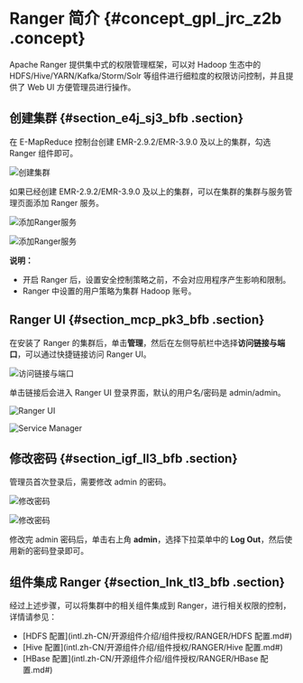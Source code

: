 # Ranger 简介 {#concept_gpl_jrc_z2b .concept}

Apache Ranger 提供集中式的权限管理框架，可以对 Hadoop 生态中的 HDFS/Hive/YARN/Kafka/Storm/Solr 等组件进行细粒度的权限访问控制，并且提供了 Web UI 方便管理员进行操作。

## 创建集群 {#section_e4j_sj3_bfb .section}

在 E-MapReduce 控制台创建 EMR-2.9.2/EMR-3.9.0 及以上的集群，勾选 Ranger 组件即可。

![创建集群](http://static-aliyun-doc.oss-cn-hangzhou.aliyuncs.com/assets/img/17948/155963165111486_zh-CN.png)

如果已经创建 EMR-2.9.2/EMR-3.9.0 及以上的集群，可以在集群的集群与服务管理页面添加 Ranger 服务。

![添加Ranger服务](http://static-aliyun-doc.oss-cn-hangzhou.aliyuncs.com/assets/img/17948/155963165211487_zh-CN.png)

![添加Ranger服务](http://static-aliyun-doc.oss-cn-hangzhou.aliyuncs.com/assets/img/17948/155963165211488_zh-CN.png)

**说明：** 

-   开启 Ranger 后，设置安全控制策略之前，不会对应用程序产生影响和限制。
-   Ranger 中设置的用户策略为集群 Hadoop 账号。

## Ranger UI {#section_mcp_pk3_bfb .section}

在安装了 Ranger 的集群后，单击**管理**，然后在左侧导航栏中选择**访问链接与端口**，可以通过快捷链接访问 Ranger UI。

![访问链接与端口](http://static-aliyun-doc.oss-cn-hangzhou.aliyuncs.com/assets/img/17948/155963165211489_zh-CN.png)

单击链接后会进入 Ranger UI 登录界面，默认的用户名/密码是 admin/admin。

![Ranger UI](http://static-aliyun-doc.oss-cn-hangzhou.aliyuncs.com/assets/img/17948/155963165211490_zh-CN.png)

![Service Manager](http://static-aliyun-doc.oss-cn-hangzhou.aliyuncs.com/assets/img/17948/155963165211491_zh-CN.png)

## 修改密码 {#section_igf_ll3_bfb .section}

管理员首次登录后，需要修改 admin 的密码。

![修改密码](http://static-aliyun-doc.oss-cn-hangzhou.aliyuncs.com/assets/img/17948/155963165211492_zh-CN.png)

![修改密码](http://static-aliyun-doc.oss-cn-hangzhou.aliyuncs.com/assets/img/17948/155963165211493_zh-CN.png)

修改完 admin 密码后，单击右上角 **admin**，选择下拉菜单中的 **Log Out**，然后使用新的密码登录即可。

## 组件集成 Ranger {#section_lnk_tl3_bfb .section}

经过上述步骤，可以将集群中的相关组件集成到 Ranger，进行相关权限的控制，详情请参见：

-   [HDFS 配置](intl.zh-CN/开源组件介绍/组件授权/RANGER/HDFS 配置.md#)
-   [Hive 配置](intl.zh-CN/开源组件介绍/组件授权/RANGER/Hive 配置.md#)
-   [HBase 配置](intl.zh-CN/开源组件介绍/组件授权/RANGER/HBase 配置.md#)

